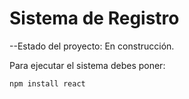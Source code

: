 <H1>Sistema de Registro</H1>

--Estado del proyecto: En construcción.

Para ejecutar el sistema debes poner:

```npm install react```
